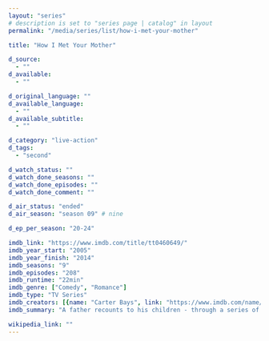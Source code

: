 ```yaml
---
layout: "series"
# description is set to "series page | catalog" in layout
permalink: "/media/series/list/how-i-met-your-mother"

title: "How I Met Your Mother"

d_source:
  - ""
d_available:
  - ""

d_original_language: ""
d_available_language:
  - ""
d_available_subtitle:
  - ""

d_category: "live-action"
d_tags:
  - "second"

d_watch_status: ""
d_watch_done_seasons: ""
d_watch_done_episodes: ""
d_watch_done_comment: ""

d_air_status: "ended"
d_air_season: "season 09" # nine

d_ep_per_season: "20-24"

imdb_link: "https://www.imdb.com/title/tt0460649/"
imdb_year_start: "2005"
imdb_year_finish: "2014"
imdb_seasons: "9"
imdb_episodes: "208"
imdb_runtime: "22min"
imdb_genre: ["Comedy", "Romance"]
imdb_type: "TV Series"
imdb_creators: [{name: "Carter Bays", link: "https://www.imdb.com/name/nm0063215/"}, {name: "Craig Thomas", link: "https://www.imdb.com/name/nm0858657/"}]
imdb_summary: "A father recounts to his children - through a series of flashbacks - the journey he and his four best friends took leading up to him meeting their mother."

wikipedia_link: ""
---
```

